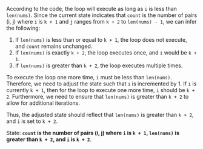 According to the code, the loop will execute as long as `i` is less than `len(nums)`. Since the current state indicates that `count` is the number of pairs (i, j) where `i` is `k + 1` and `j` ranges from `k + 2` to `len(nums) - 1`, we can infer the following:

1. If `len(nums)` is less than or equal to `k + 1`, the loop does not execute, and `count` remains unchanged.
2. If `len(nums)` is exactly `k + 2`, the loop executes once, and `i` would be `k + 1`.
3. If `len(nums)` is greater than `k + 2`, the loop executes multiple times.

To execute the loop one more time, `i` must be less than `len(nums)`. Therefore, we need to adjust the state such that `i` is incremented by 1. If `i` is currently `k + 1`, then for the loop to execute one more time, `i` should be `k + 2`. Furthermore, we need to ensure that `len(nums)` is greater than `k + 2` to allow for additional iterations.

Thus, the adjusted state should reflect that `len(nums)` is greater than `k + 2`, and `i` is set to `k + 2`.

State: **`count` is the number of pairs (i, j) where `i` is `k + 1`, `len(nums)` is greater than `k + 2`, and `i` is `k + 2`**.